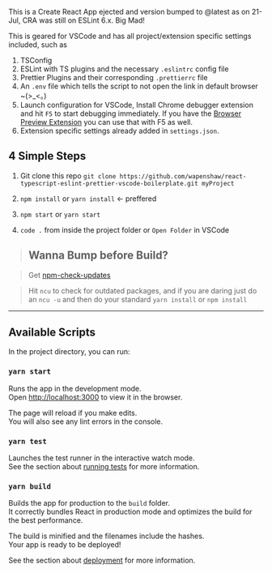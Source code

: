 This is a Create React App ejected and version bumped to @latest as on 21-Jul, CRA was still on ESLint 6.x. Big Mad!

This is geared for VSCode and has all project/extension specific settings included, such as

1. TSConfig
2. ESLint with TS plugins and the necessary `.eslintrc` config file
3. Prettier Plugins and their corresponding `.prettierrc` file
4. An `.env` file which tells the script to not open the link in default browser ~(>_<。)
5. Launch configuration for VSCode, Install Chrome debugger extension and hit `F5` to start debugging immediately. If you have the [Browser Preview Extension](https://marketplace.visualstudio.com/items?itemName=auchenberg.vscode-browser-preview) you can use that with F5 as well.
6. Extension specific settings already added in `settings.json`.

## 4 Simple Steps

1. Git clone this repo
`git clone https://github.com/wapenshaw/react-typescript-eslint-prettier-vscode-boilerplate.git myProject`

2. `npm install` or `yarn install` <- preffered

3. `npm start` or `yarn start`

4. `code .` from inside the project folder or `Open Folder` in VSCode


>## Wanna Bump before Build?

>Get [npm-check-updates](https://www.npmjs.com/package/npm-check-updates)

>Hit `ncu` to check for outdated packages, and if you are daring just do an `ncu -u` and then do your standard `yarn install` or `npm install`

-----------------------

## Available Scripts

In the project directory, you can run:

### `yarn start`

Runs the app in the development mode.<br />
Open [http://localhost:3000](http://localhost:3000) to view it in the browser.

The page will reload if you make edits.<br />
You will also see any lint errors in the console.

### `yarn test`

Launches the test runner in the interactive watch mode.<br />
See the section about [running tests](https://facebook.github.io/create-react-app/docs/running-tests) for more information.

### `yarn build`

Builds the app for production to the `build` folder.<br />
It correctly bundles React in production mode and optimizes the build for the best performance.

The build is minified and the filenames include the hashes.<br />
Your app is ready to be deployed!

See the section about [deployment](https://facebook.github.io/create-react-app/docs/deployment) for more information.
